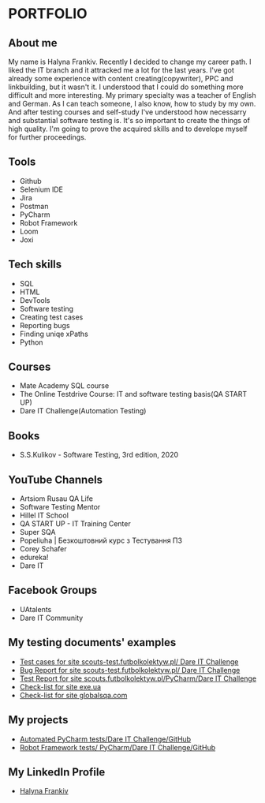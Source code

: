 # **PORTFOLIO**
## **About me**
My name is Halyna Frankiv. Recently I decided to change my career path. I liked the IT branch and it attracked me a lot for the last years. I've got already some experience with content creating(copywriter), PPC and linkbuilding, but it wasn't it. I understood that I could do something more difficult and more interesting. My primary specialty was a teacher of English and German. As I can teach someone, I also know, how to study by my own. And after testing courses and self-study I've understood how necessarry and substantial software testing is. It's so important to create the things of high quality. I'm going to prove the acquired skills and to develope myself for further proceedings. 
## **Tools**
- Github
- Selenium IDE
- Jira
- Postman
- PyCharm
- Robot Framework
- Loom
- Joxi
## **Tech skills**
- SQL
- HTML
- DevTools
- Software testing
- Creating test cases
- Reporting bugs
- Finding uniqe xPaths
- Python
## **Courses**
- Mate Academy SQL course
- The Online Testdrive Course: IT and software testing basis(QA START UP)
- Dare IT Challenge(Automation Testing)
## **Books**
- S.S.Kulikov - Software Testing, 3rd edition, 2020
## **YouTube Channels**
-  Artsiom Rusau QA Life
-  Software Testing Mentor
-  Hillel IT School
-  QA START UP - IT Training Center
-  Super SQA
-  Popeliuha | Безкоштовний курс з Тестування ПЗ
-  Corey Schafer
-  edureka!
-  Dare IT
## **Facebook Groups**
- UAtalents
- Dare IT Community                                                      
## **My testing documents' examples**
- [Test cases for site scouts-test.futbolkolektyw.pl/ Dare IT Challenge](https://drive.google.com/drive/u/0/folders/1FAzl3K_DVBwfPW38Tskul1tE6ZT6pYZV)
- [Bug Report for site scouts-test.futbolkolektyw.pl/ Dare IT Challenge](https://docs.google.com/spreadsheets/d/1r_ftWbF_bNFPXBr3EpuPXgj7Af4LIlHIJ6CcdmSWbuo/edit#gid=0)
- [Test Report for site scouts.futbolkolektyw.pl/PyCharm/Dare IT Challenge](https://docs.google.com/spreadsheets/d/1u13o7_w-FeB1As2Och-Pu-QUEENVcwYixGfWEhe5nAg/edit#gid=0)
- [Check-list for site exe.ua](https://docs.google.com/spreadsheets/d/1dBsMBsq5b-_EyUwhb5tRIfP9ZYH2ZOcFfS5PNZ0dTz4/edit#gid=0)
- [Check-list for site globalsqa.com](https://docs.google.com/spreadsheets/d/1SlUw87Y8Uj5JKhHcMfrXy1kPO20SGCLGWP3M37_V5vM/edit#gid=0)
## **My projects**
- [Automated PyCharm tests/Dare IT Challenge/GitHub](https://github.com/gfrankiv/challenge_portfolio_pati)
- [Robot Framework tests/ PyCharm/Dare IT Challenge/GitHub](https://github.com/gfrankiv/halyna_robotframework)
## **My LinkedIn Profile**
- [Halyna Frankiv](linkedin.com/in/halyna-frankiv-b98047204)
 






